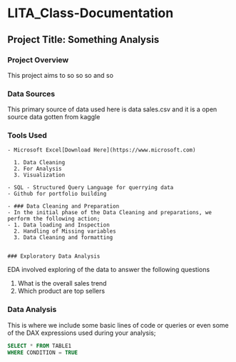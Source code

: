# LITA_Class-Documentation
## Project Title: Something Analysis
### Project Overview
This project aims to so so so and so

### Data Sources
This primary source of data used here is data sales.csv and it is a open source data gotten from kaggle 

### Tools Used
```
- Microsoft Excel[Download Here](https://www.microsoft.com)
  
  1. Data Cleaning
  2. For Analysis
  3. Visualization
     
- SQL - Structured Query Language for querrying data
- Github for portfolio building

- ### Data Cleaning and Preparation
- In the initial phase of the Data Cleaning and preparations, we perform the following action;
- 1. Data loading and Inspection
  2. Handling of Missing variables
  3. Data Cleaning and formatting


### Exploratory Data Analysis
```
EDA involved exploring of the data to answer the following questions
1. What is the overall sales trend
2. Which product are top sellers

### Data Analysis
This is where we include some basic lines of code or queries or even some of the DAX expressions used during your analysis;

```SQL
SELECT * FROM TABLE1
WHERE CONDITION = TRUE
```
